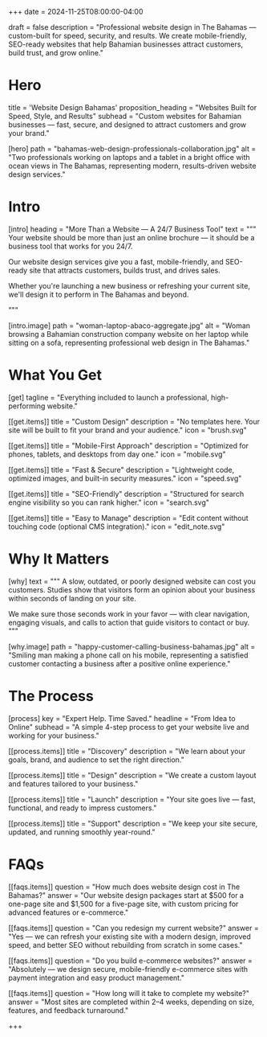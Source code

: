 +++
date = 2024-11-25T08:00:00-04:00

draft = false
description = "Professional website design in The Bahamas — custom-built for speed, security, and results. We create mobile-friendly, SEO-ready websites that help Bahamian businesses attract customers, build trust, and grow online."

# Hero
title = 'Website Design Bahamas'
proposition_heading = "Websites Built for Speed, Style, and Results"
subhead = "Custom websites for Bahamian businesses — fast, secure, and designed to attract customers and grow your brand."

[hero]
path = "bahamas-web-design-professionals-collaboration.jpg"
alt = "Two professionals working on laptops and a tablet in a bright office with ocean views in The Bahamas, representing modern, results-driven website design services."

# Intro
[intro]
heading = "More Than a Website — A 24/7 Business Tool"
text = """
Your website should be more than just an online brochure — it should be a business tool that works for you 24/7.

Our website design services give you a fast, mobile-friendly, and SEO-ready site that attracts customers, builds trust, and drives sales.

Whether you're launching a new business or refreshing your current site, we'll design it to perform in The Bahamas and beyond.

"""

[intro.image]
path = "woman-laptop-abaco-aggregate.jpg"
alt = "Woman browsing a Bahamian construction company website on her laptop while sitting on a sofa, representing professional web design in The Bahamas."

# What You Get

[get]
tagline = "Everything included to launch a professional, high-performing website."

[[get.items]]
title = "Custom Design"
description = "No templates here. Your site will be built to fit your brand and your audience."
icon = "brush.svg"

[[get.items]]
title = "Mobile-First Approach"
description = "Optimized for phones, tablets, and desktops from day one."
icon = "mobile.svg"

[[get.items]]
title = "Fast & Secure"
description = "Lightweight code, optimized images, and built-in security measures."
icon = "speed.svg"

[[get.items]]
title = "SEO-Friendly"
description = "Structured for search engine visibility so you can rank higher."
icon = "search.svg"

[[get.items]]
title = "Easy to Manage"
description = "Edit content without touching code (optional CMS integration)."
icon = "edit_note.svg"

# Why It Matters

[why]
text = """
A slow, outdated, or poorly designed website can cost you customers. Studies show that visitors form an opinion about your business within seconds of landing on your site.

We make sure those seconds work in your favor — with clear navigation, engaging visuals, and calls to action that guide visitors to contact or buy.
"""

[why.image]
path = "happy-customer-calling-business-bahamas.jpg"
alt = "Smiling man making a phone call on his mobile, representing a satisfied customer contacting a business after a positive online experience."


# The Process
[process]
key = "Expert Help. Time Saved."
headline = "From Idea to Online"
subhead = "A simple 4-step process to get your website live and working for your business."

[[process.items]]
title = "Discovery"
description = "We learn about your goals, brand, and audience to set the right direction."

[[process.items]]
title = "Design"
description = "We create a custom layout and features tailored to your business."

[[process.items]]
title = "Launch"
description = "Your site goes live — fast, functional, and ready to impress customers."

[[process.items]]
title = "Support"
description = "We keep your site secure, updated, and running smoothly year-round."


# FAQs

[[faqs.items]]
question = "How much does website design cost in The Bahamas?"
answer = "Our website design packages start at $500 for a one-page site and $1,500 for a five-page site, with custom pricing for advanced features or e-commerce."

[[faqs.items]]
question = "Can you redesign my current website?"
answer = "Yes — we can refresh your existing site with a modern design, improved speed, and better SEO without rebuilding from scratch in some cases."

[[faqs.items]]
question = "Do you build e-commerce websites?"
answer = "Absolutely — we design secure, mobile-friendly e-commerce sites with payment integration and easy product management."

[[faqs.items]]
question = "How long will it take to complete my website?"
answer = "Most sites are completed within 2–4 weeks, depending on size, features, and feedback turnaround."

+++
